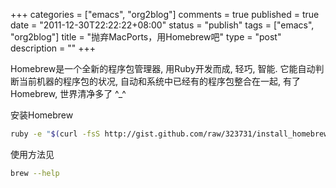 +++
categories = ["emacs", "org2blog"]
comments = true
published = true
date = "2011-12-30T22:22:22+08:00"
status = "publish"
tags = ["emacs", "org2blog"]
title = "抛弃MacPorts，用Homebrew吧"
type = "post"
description = ""
+++


Homebrew是一个全新的程序包管理器, 用Ruby开发而成, 轻巧, 智能. 它能自动判断当前机器的程序包的状况, 自动和系统中已经有的程序包整合在一起, 有了Homebrew, 世界清净多了 ^_^

安装Homebrew

```sh
ruby -e "$(curl -fsS http://gist.github.com/raw/323731/install_homebrew.rb)"
```

使用方法见
```sh
brew --help
```
<!--more-->